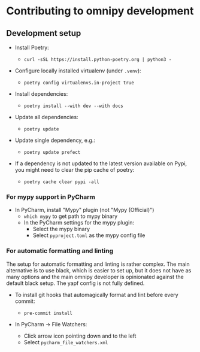 # Contributing to omnipy development

## Development setup

- Install Poetry:
  - `curl -sSL https://install.python-poetry.org | python3 -`

- Configure locally installed virtualenv (under `.venv`):
  - `poetry config virtualenvs.in-project true`

- Install dependencies:
  - `poetry install --with dev --with docs`

- Update all dependencies:
  - `poetry update`

- Update single dependency, e.g.:
  - `poetry update prefect`

- If a dependency is not updated to the latest version available on Pypi, you might need to clear
  the pip cache of poetry:
  - `poetry cache clear pypi -all`

### For mypy support in PyCharm

- In PyCharm, install "Mypy" plugin (not "Mypy (Official)")
  - `which mypy` to get path to mypy binary
  - In the PyCharm settings for the mypy plugin:
    - Select the mypy binary 
    - Select `pyproject.toml` as the mypy config file

### For automatic formatting and linting

The setup for automatic formatting and linting is rather complex. The main alternative is to use 
black, which is easier to set up, but it does not have as many options and the main omnipy developer
is opinionated against the default black setup. The yapf config is not fully
defined. 

- To install git hooks that automagically format and lint before every commit:
  - `pre-commit install`

- In PyCharm -> File Watchers:
  - Click arrow icon pointing down and to the left
  - Select `pycharm_file_watchers.xml`
